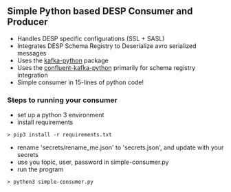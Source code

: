 ## Simple Python based DESP Consumer and Producer
* Handles DESP specific configurations (SSL + SASL)
* Integrates DESP Schema Registry to Deserialize avro serialized messages
* Uses the [kafka-python](https://kafka-python.readthedocs.io/en/master/) package
* Uses the [confluent-kafka-python](https://github.com/confluentinc/confluent-kafka-python) primarily for schema registry integration
* Simple consumer in 15-lines of python code!

### Steps to running your consumer
* set up a python 3 environment
* install requirements
```shell script
> pip3 install -r requirements.txt
```
* rename 'secrets/rename_me.json' to 'secrets.json', and update with your secrets
* use you topic, user, password in simple-consumer.py
* run the program
```shell script
> python3 simple-consumer.py
```

